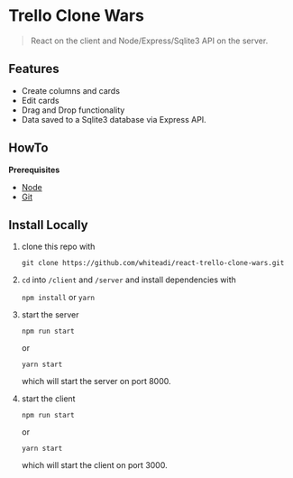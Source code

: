 # Trello Clone Wars

> React on the client and Node/Express/Sqlite3 API on the server.

## Features

- Create columns and cards
- Edit cards
- Drag and Drop functionality
- Data saved to a Sqlite3 database via Express API.

## HowTo

**Prerequisites**

- [Node](https://nodejs.org)
- [Git](https://git-scm.com/)

## Install Locally

1. clone this repo with

   `git clone https://github.com/whiteadi/react-trello-clone-wars.git`

2. `cd` into `/client` and `/server` and install dependencies with

   `npm install` or `yarn`

3. start the server

   `npm run start`

   or

   `yarn start`

   which will start the server on port 8000.

5. start the client

   `npm run start`

   or

   `yarn start`

   which will start the client on port 3000.